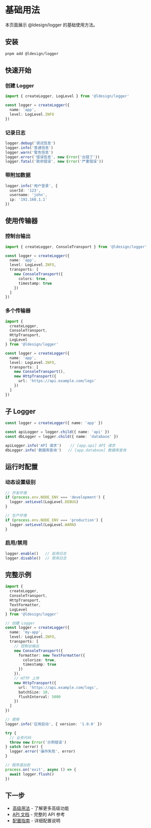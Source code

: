 # 基础用法

本页面展示 @ldesign/logger 的基础使用方法。

## 安装

```bash
pnpm add @ldesign/logger
```

## 快速开始

### 创建 Logger

```typescript
import { createLogger, LogLevel } from '@ldesign/logger'

const logger = createLogger({
  name: 'app',
  level: LogLevel.INFO
})
```

### 记录日志

```typescript
logger.debug('调试信息')
logger.info('普通信息')
logger.warn('警告信息')
logger.error('错误信息', new Error('出错了'))
logger.fatal('致命错误', new Error('严重错误'))
```

### 带附加数据

```typescript
logger.info('用户登录', {
  userId: '123',
  username: 'john',
  ip: '192.168.1.1'
})
```

## 使用传输器

### 控制台输出

```typescript
import { createLogger, ConsoleTransport } from '@ldesign/logger'

const logger = createLogger({
  name: 'app',
  level: LogLevel.INFO,
  transports: [
    new ConsoleTransport({
      colors: true,
      timestamp: true
    })
  ]
})
```

### 多个传输器

```typescript
import {
  createLogger,
  ConsoleTransport,
  HttpTransport,
  LogLevel
} from '@ldesign/logger'

const logger = createLogger({
  name: 'app',
  level: LogLevel.INFO,
  transports: [
    new ConsoleTransport(),
    new HttpTransport({
      url: 'https://api.example.com/logs'
    })
  ]
})
```

## 子 Logger

```typescript
const logger = createLogger({ name: 'app' })

const apiLogger = logger.child({ name: 'api' })
const dbLogger = logger.child({ name: 'database' })

apiLogger.info('API 请求')    // [app.api] API 请求
dbLogger.info('数据库查询')   // [app.database] 数据库查询
```

## 运行时配置

### 动态设置级别

```typescript
// 开发环境
if (process.env.NODE_ENV === 'development') {
  logger.setLevel(LogLevel.DEBUG)
}

// 生产环境
if (process.env.NODE_ENV === 'production') {
  logger.setLevel(LogLevel.WARN)
}
```

### 启用/禁用

```typescript
logger.enable()   // 启用日志
logger.disable()  // 禁用日志
```

## 完整示例

```typescript
import {
  createLogger,
  ConsoleTransport,
  HttpTransport,
  TextFormatter,
  LogLevel
} from '@ldesign/logger'

// 创建 Logger
const logger = createLogger({
  name: 'my-app',
  level: LogLevel.INFO,
  transports: [
    // 控制台输出
    new ConsoleTransport({
      formatter: new TextFormatter({
        colorize: true,
        timestamp: true
      })
    }),
    // HTTP 上传
    new HttpTransport({
      url: 'https://api.example.com/logs',
      batchSize: 10,
      flushInterval: 5000
    })
  ]
})

// 使用
logger.info('应用启动', { version: '1.0.0' })

try {
  // 业务代码
  throw new Error('示例错误')
} catch (error) {
  logger.error('操作失败', error)
}

// 程序退出前
process.on('exit', async () => {
  await logger.flush()
})
```

## 下一步

- [高级用法](/examples/advanced) - 了解更多高级功能
- [API 文档](/api/logger) - 完整的 API 参考
- [配置指南](/guide/configuration) - 详细配置说明

